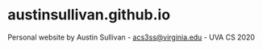 # austinsullivan.github.io

Personal website by Austin Sullivan - 
acs3ss@virginia.edu - UVA CS 2020
